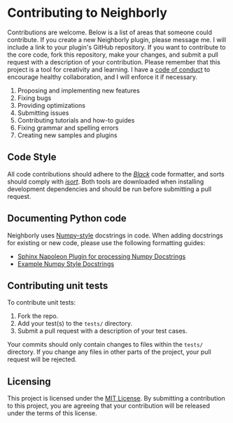# Contributing to Neighborly

Contributions are welcome. Below is a list of areas that someone could contribute. If you create a new Neighborly
plugin, please message me. I will include a link to your plugin's GitHub repository. If you want to contribute to the
core code, fork this repository, make your changes, and submit a pull request with a description of your contribution.
Please remember that this project is a tool for creativity and learning. I have a
[code of conduct](./CODE_OF_CONDUCT.md) to encourage healthy collaboration, and I will enforce it if necessary.

1. Proposing and implementing new features
2. Fixing bugs
3. Providing optimizations
4. Submitting issues
5. Contributing tutorials and how-to guides
6. Fixing grammar and spelling errors
7. Creating new samples and plugins

## Code Style

All code contributions should adhere to the [_Black_](https://black.readthedocs.io/en/stable/) code formatter, and sorts
should comply with [_isort_](https://pycqa.github.io/isort/). Both tools are downloaded when installing development
dependencies and should be run before submitting a pull request.

## Documenting Python code

Neighborly uses [Numpy-style](https://numpydoc.readthedocs.io/en/latest/format.html) docstrings in code. When adding
docstrings for existing or new code, please use the following formatting guides:

- [Sphinx Napoleon Plugin for processing Numpy Docstrings](https://www.sphinx-doc.org/en/master/usage/extensions/napoleon.html)
- [Example Numpy Style Docstrings](https://www.sphinx-doc.org/en/master/usage/extensions/example_numpy.html#example-numpy)

## Contributing unit tests

To contribute unit tests:

1. Fork the repo.
2. Add your test(s) to the `tests/` directory.
3. Submit a pull request with a description of your test cases.

Your commits should only contain changes to files within the `tests/` directory. If you change any files in other parts
of the project, your pull request will be rejected.

## Licensing

This project is licensed under the [MIT License](./LICENSE). By submitting a contribution to this project, you are
agreeing that your contribution will be released under the terms of this license.
